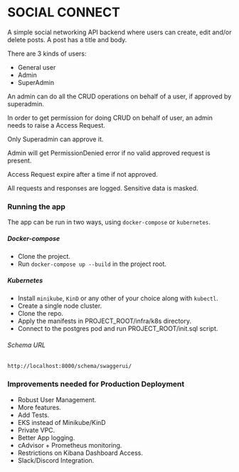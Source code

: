 # SOCIAL CONNECT
A simple social networking API backend where users can create, edit and/or delete posts.
A post has a title and body.

There are 3 kinds of users:
- General user
- Admin
- SuperAdmin

An admin can do all the CRUD operations on behalf of a user, if approved by superadmin.

In order to get permission for doing CRUD on behalf of user, an admin needs to raise a Access Request.

Only Superadmin can approve it.

Admin will get PermissionDenied error if no valid approved request is present.

Access Request expire after a time if not approved.

All requests and responses are logged.
Sensitive data is masked.


### Running the app
The app can be run in two ways, using `docker-compose` or `kubernetes`.

##### Docker-compose
- Clone the project.
- Run `docker-compose up --build` in the project root.

##### Kubernetes
- Install `minikube`, `KinD` or any other of your choice along with `kubectl`.
- Create a single node cluster.
- Clone the repo.
- Apply the manifests in PROJECT_ROOT/infra/k8s directory.
- Connect to the postgres pod and run PROJECT_ROOT/init.sql script.

###### Schema URL
`http://localhost:8000/schema/swaggerui/`

### Improvements needed for Production Deployment
- Robust User Management.
- More features.
- Add Tests.
- EKS instead of Minikube/KinD
- Private VPC.
- Better App logging.
- cAdvisor + Prometheus monitoring.
- Restrictions on Kibana Dashboard Access.
- Slack/Discord Integration.
